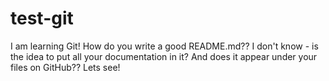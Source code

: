 # test-git
I am learning Git!
How do you write a good README.md??
I don't know - is the idea to put all your documentation in it?
And does it appear under your files on GitHub??
Lets see!
